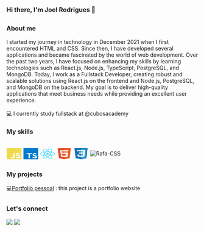 ### Hi there, I'm Joel Rodrigues 👋

## 

### About me

I started my journey in technology in December 2021 when I first encountered HTML and CSS. Since then, I have developed several applications and became fascinated by the world of web development. Over the past two years, I have focused on enhancing my skills by learning technologies such as React.js, Node.js, TypeScript, PostgreSQL, and MongoDB.
Today, I work as a Fullstack Developer, creating robust and scalable solutions using React.js on the frontend and Node.js, PostgreSQL, and MongoDB on the backend. My goal is to deliver high-quality applications that meet business needs while providing an excellent user experience. <br><br>
💻 I currently study fullstack at @cubosacademy



### My skills

<div style="display: inline_block"><br>
  <img align="center" alt="Rafa-Js" height="30" width="40" src="https://raw.githubusercontent.com/devicons/devicon/master/icons/javascript/javascript-plain.svg">
  <img align="center" alt="Rafa-Ts" height="30" width="40" src="https://raw.githubusercontent.com/devicons/devicon/master/icons/typescript/typescript-plain.svg">
  <img align="center" alt="Rafa-React" height="30" width="40" src="https://raw.githubusercontent.com/devicons/devicon/master/icons/react/react-original.svg">
  <img align="center" alt="Rafa-HTML" height="30" width="40" src="https://raw.githubusercontent.com/devicons/devicon/master/icons/html5/html5-original.svg">
  <img align="center" alt="Rafa-CSS" height="30" width="40" src="https://raw.githubusercontent.com/devicons/devicon/master/icons/css3/css3-original.svg">
  <img align="center" alt="Rafa-CSS" height="30" width="40" src="https://cdn.jsdelivr.net/gh/devicons/devicon@latest/icons/nodejs/nodejs-original.svg" />
          

</div>

##

### My projects

💻[Portfolio pessoal](https://github.com/JoelRodrigues-dev/site-portfolio) : this project is a portfolio website

<div></div>


##

### Let's connect

<a href="https://www.linkedin.com/in/dev-joel-rodrigues/" target="_blank"><img src="https://img.shields.io/badge/-LinkedIn-%230077B5?style=for-the-badge&logo=linkedin&logoColor=white" target="_blank"></a>
<a href = "mailto:joelp.rodrigues25@gmail.com"><img src="https://img.shields.io/badge/-Gmail-%23333?style=for-the-badge&logo=gmail&logoColor=white" target="_blank"></a>

